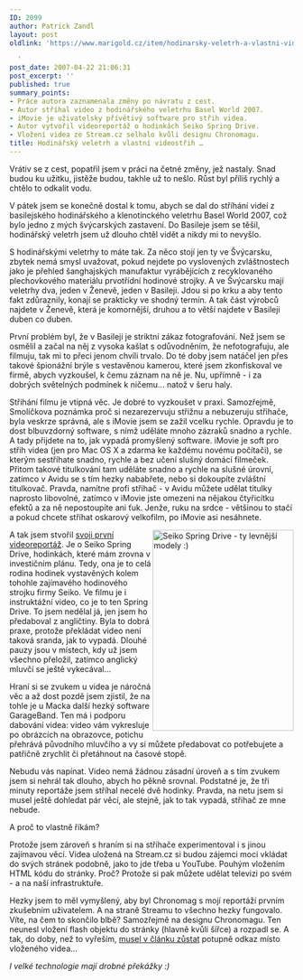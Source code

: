```yaml
---
ID: 2099
author: Patrick Zandl
layout: post
oldlink: 'https://www.marigold.cz/item/hodinarsky-veletrh-a-vlastni-videostrih

  '
post_date: 2007-04-22 21:06:31
post_excerpt: ''
published: true
summary_points:
- Práce autora zaznamenala změny po návratu z cest.
- Autor stříhal video z hodinářského veletrhu Basel World 2007.
- iMovie je uživatelsky přívětivý software pro střih videa.
- Autor vytvořil videoreportáž o hodinkách Seiko Spring Drive.
- Vložení videa ze Stream.cz selhalo kvůli designu Chronomagu.
title: Hodinářský veletrh a vlastní videostřih …
---
```


Vrátiv se z cest, popatřil jsem v práci na četné změny, jež nastaly. Snad budou ku užitku, jistěže budou, takhle už to nešlo. Růst byl příliš rychlý a chtělo to odkalit vodu. 

V pátek jsem se konečně dostal k tomu, abych se dal do stříhání videí z basilejského hodinářského a klenotinckého veletrhu Basel World 2007, což bylo jedno z mých švýcarských zastavení. Do Basileje jsem se těšil,  hodinářský veletrh jsem už dlouho chtěl vidět a nikdy mi to nevyšlo.

S hodinářskými veletrhy to máte tak. Za něco stojí jen ty ve Švýcarsku, zbytek nemá smysl uvažovat, pokud nejdete po vyslovených zvláštnostech jako je přehled šanghajských manufaktur vyrábějících z recyklovaného plechovkového materiálu prvotřídní hodinové strojky. A ve Švýcarsku mají veletrhy dva, jeden v Ženevě, jeden v Basileji. Jdou si po krku a aby tento fakt zdůraznily, konají se prakticky ve shodný termín. A tak část výrobců najdete v Ženevě, která je komornější, druhou a to větší najdete v Basileji duben co duben. 

<!--more-->

První problém byl, že v Basileji je striktní zákaz fotografování. Než jsem se osmělil a začal na něj z vysoka kašlat s odůvodněním, že nefotografuju, ale filmuju, tak mi to přeci jenom chvíli trvalo. Do té doby jsem natáčel jen přes takové špionážní brýle s vestavěnou kamerou, které jsem zkonfiskoval ve firmě, abych vyzkoušel, k čemu záznam na ně je. Nu, upřímně - i za dobrých světelných podmínek k ničemu... natož v šeru haly. 

Střihání filmu je vtipná věc. Je dobré to vyzkoušet v praxi. Samozřejmě, Smolíčkova poznámka proč si nezarezervuju střižnu a nebuzeruju střihače, byla veskrze správná, ale s iMovie jsem se zažil vcelku rychle. Opravdu je to dost blbuvzdorný software, s nímž uděláte mnoho zázraků snadno a rychle. A tady přijdete na to, jak vypadá promyšlený software. iMovie je soft pro střih videa (jen pro Mac OS X a zdarma ke každému novému počítači), se kterým sestříhate snadno, rychle a bez učení slušný domácí filmeček. Přitom takové titulkování tam uděláte snadno a rychle na slušné úrovní, zatímco v Avidu se s tím hezky nababřete, nebo si dokoupíte zvláštní titulkovač. Pravda, namítne profi střihač - v Avidu můžete udělat titulky naprosto libovolné, zatímco v iMovie jste omezeni na nějakou čtyřicítku efektů a za ně nepostoupíte ani ťuk. Jenže, ruku na srdce - většinou to stačí a pokud chcete stříhat oskarový velkofilm, po iMovie asi nesáhnete. 

<img src="http://www.marigold.cz/wp-content/seiko%20spring%20drive.jpg" width="250" height="356" alt="Seiko Spring Drive - ty levnější modely :)" title="Seiko Spring Drive - ty levnější modely :)" align="right" />
A tak jsem stvořil <a href="http://www.stream.cz/tip/video/2734-seiko-spring-drive-hodinky/0">svoji první videoreportáž</a>. Je o Seiko Spring Drive, hodinkách, které mám zrovna v investičním plánu. Tedy, ona je to celá rodina hodinek vystavěných kolem tohohle zajímavého hodinového strojku firmy Seiko. Ve filmu je i instruktážní video, co je to ten Spring Drive. To jsem nedělal já, jen jsem ho předaboval z angličtiny. Byla to dobrá praxe, protože překládat video není taková sranda, jak to vypadá. Dlouhé pauzy jsou v místech, kdy už jsem všechno přeložil, zatímco anglický mluvčí se ještě vykecával... 

Hraní si se zvukem u videa je náročná věc a až dost pozdě jsem zjistil, že na tohle je u Macka další hezký software GarageBand. Ten má i podporu dabování videa: video vám vykresluje po obrázcích na obrazovce, potichu přehrává původního mluvčího a vy si můžete předabovat co potřebujete a patřičně zrychlit či přetáhnout na časové stopě. 

Nebudu vás napínat. Video nemá žádnou zásadní úroveň a s tím zvukem jsem si nehrál tak dlouho, abych ho pěkně srovnal. Podstatné je, že tři minuty reportáže jsem stříhal necelé dvě hodinky. Pravda, na netu jsem si musel ještě dohledat pár věcí, ale stejně, jak to tak vypadá, střihač ze mne nebude. 

A proč to vlastně říkám?

Protože jsem zároveň s hraním si na střihače experimentoval i s jinou zajímavou věcí. Videa uložená na Stream.cz si budou zájemci moci vkládat do svých stránek podobně, jako to jde třeba u YouTube. Pouhým vložením HTML kódu do stránky. Proč? Protože si pak můžete udělat televizi po svém - a na naší infrastruktuře. 

Hezky jsem to měl vymyšlený, aby byl Chronomag s mojí reportáží prvním zkušebním  uživatelem. A na straně Streamu to všechno hezky fungovalo. Víte, na čem to skončilo blbě? Samozřejmě na designu Chronomagu. Ten neunesl vložení flash objektu do stránky (hlavně kvůli šířce) a rozpadl se. A tak, do doby, než to vyřeším, <a href="http://www.chronomag.cz/clanek/2007-04-20/seiko-spring-drive-na-baselworld-2007.html">musel v článku zůstat</a> potupně odkaz místo vloženého videa... 

<em>I velké technologie mají drobné překážky :)</em>
